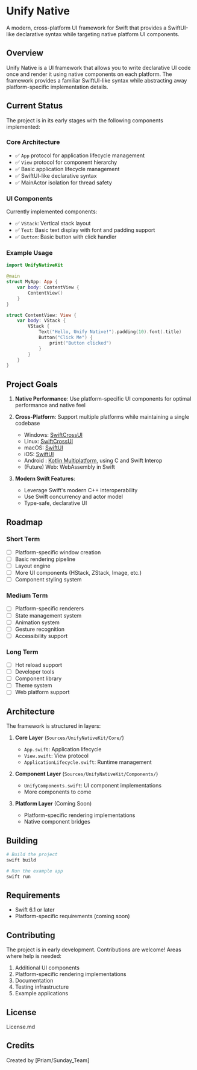 # Unify Native

A modern, cross-platform UI framework for Swift that provides a SwiftUI-like declarative syntax while targeting native platform UI components.

## Overview

Unify Native is a UI framework that allows you to write declarative UI code once and render it using native components on each platform. The framework provides a familiar SwiftUI-like syntax while abstracting away platform-specific implementation details.

## Current Status

The project is in its early stages with the following components implemented:

### Core Architecture
- ✅ `App` protocol for application lifecycle management
- ✅ `View` protocol for component hierarchy
- ✅ Basic application lifecycle management
- ✅ SwiftUI-like declarative syntax
- ✅ MainActor isolation for thread safety

### UI Components
Currently implemented components:
- ✅ `VStack`: Vertical stack layout
- ✅ `Text`: Basic text display with font and padding support
- ✅ `Button`: Basic button with click handler

### Example Usage

```swift
import UnifyNativeKit

@main
struct MyApp: App {
    var body: ContentView {
        ContentView()
    }
}

struct ContentView: View {
    var body: VStack {
        VStack {
            Text("Hello, Unify Native!").padding(10).font(.title)
            Button("Click Me") {
                print("Button clicked")
            }
        }
    }
}
```

## Project Goals

1. **Native Performance**: Use platform-specific UI components for optimal performance and native feel
2. **Cross-Platform**: Support multiple platforms while maintaining a single codebase
   - Windows: [SwiftCrossUI](https://github.com/stackotter/swift-cross-ui)
   - Linux: [SwiftCrossUI](https://github.com/stackotter/swift-cross-ui)
   - macOS: [SwiftUI](https://developer.apple.com/documentation/swiftui)
   - iOS: [SwiftUI](https://developer.apple.com/documentation/swiftui)
   - Android : [Kotlin Multiplatform](https://kotlinlang.org/docs/multiplatform.html), using C and Swift Interop
   - (Future) Web: WebAssembly in Swift

3. **Modern Swift Features**:
   - Leverage Swift's modern C++ interoperability
   - Use Swift concurrency and actor model
   - Type-safe, declarative UI

## Roadmap

### Short Term
- [ ] Platform-specific window creation
- [ ] Basic rendering pipeline
- [ ] Layout engine
- [ ] More UI components (HStack, ZStack, Image, etc.)
- [ ] Component styling system

### Medium Term
- [ ] Platform-specific renderers
- [ ] State management system
- [ ] Animation system
- [ ] Gesture recognition
- [ ] Accessibility support

### Long Term
- [ ] Hot reload support
- [ ] Developer tools
- [ ] Component library
- [ ] Theme system
- [ ] Web platform support

## Architecture

The framework is structured in layers:

1. **Core Layer** (`Sources/UnifyNativeKit/Core/`)
   - `App.swift`: Application lifecycle
   - `View.swift`: View protocol
   - `ApplicationLifecycle.swift`: Runtime management

2. **Component Layer** (`Sources/UnifyNativeKit/Components/`)
   - `UnifyComponents.swift`: UI component implementations
   - More components to come

3. **Platform Layer** (Coming Soon)
   - Platform-specific rendering implementations
   - Native component bridges

## Building

```bash
# Build the project
swift build

# Run the example app
swift run
```

## Requirements

- Swift 6.1 or later
- Platform-specific requirements (coming soon)

## Contributing

The project is in early development. Contributions are welcome! Areas where help is needed:
1. Additional UI components
2. Platform-specific rendering implementations
3. Documentation
4. Testing infrastructure
5. Example applications

## License

License.md

## Credits

Created by [Priam/Sunday_Team]

